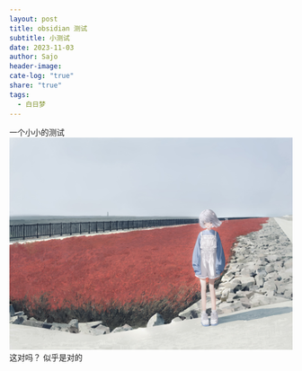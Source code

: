 ```yaml
---
layout: post
title: obsidian 测试
subtitle: 小测试
date: 2023-11-03
author: Sajo
header-image: 
cate-log: "true"
share: "true"
tags:
  - 白日梦
---
```


一个小小的测试
![IMG_2852(20231202-020654).jpg](https://raw.githubusercontent.com/Sajotim/pic/master/IMG_2852(20231202-020654).jpg)
这对吗？
似乎是对的